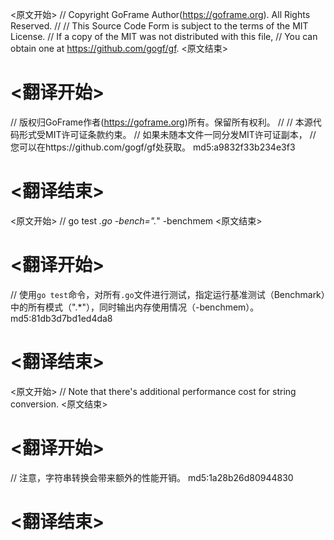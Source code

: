 
<原文开始>
// Copyright GoFrame Author(https://goframe.org). All Rights Reserved.
//
// This Source Code Form is subject to the terms of the MIT License.
// If a copy of the MIT was not distributed with this file,
// You can obtain one at https://github.com/gogf/gf.
<原文结束>

# <翻译开始>
// 版权归GoFrame作者(https://goframe.org)所有。保留所有权利。
//
// 本源代码形式受MIT许可证条款约束。
// 如果未随本文件一同分发MIT许可证副本，
// 您可以在https://github.com/gogf/gf处获取。 md5:a9832f33b234e3f3
# <翻译结束>


<原文开始>
// go test *.go -bench=".*" -benchmem
<原文结束>

# <翻译开始>
// 使用`go test`命令，对所有`.go`文件进行测试，指定运行基准测试（Benchmark）中的所有模式（".*"），同时输出内存使用情况（-benchmem）。 md5:81db3d7bd1ed4da8
# <翻译结束>


<原文开始>
// Note that there's additional performance cost for string conversion.
<原文结束>

# <翻译开始>
// 注意，字符串转换会带来额外的性能开销。 md5:1a28b26d80944830
# <翻译结束>

